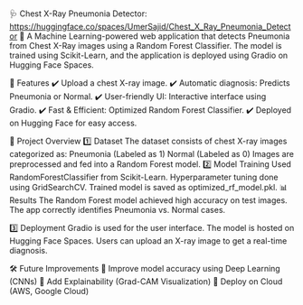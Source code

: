 🩺 Chest X-Ray Pneumonia Detector: https://huggingface.co/spaces/UmerSajid/Chest_X_Ray_Pneumonia_Detector
🚀 A Machine Learning-powered web application that detects Pneumonia from Chest X-Ray images using a Random Forest Classifier. The model is trained using Scikit-Learn, and the application is deployed using Gradio on Hugging Face Spaces.

🌟 Features
✔️ Upload a chest X-ray image.
✔️ Automatic diagnosis: Predicts Pneumonia or Normal.
✔️ User-friendly UI: Interactive interface using Gradio.
✔️ Fast & Efficient: Optimized Random Forest Classifier.
✔️ Deployed on Hugging Face for easy access.

📌 Project Overview
1️⃣ Dataset
The dataset consists of chest X-ray images categorized as:
Pneumonia (Labeled as 1)
Normal (Labeled as 0)
Images are preprocessed and fed into a Random Forest model.
2️⃣ Model Training
Used RandomForestClassifier from Scikit-Learn.
Hyperparameter tuning done using GridSearchCV.
Trained model is saved as optimized_rf_model.pkl.
📊 Results
The Random Forest model achieved high accuracy on test images.
The app correctly identifies Pneumonia vs. Normal cases.

3️⃣ Deployment
Gradio is used for the user interface.
The model is hosted on Hugging Face Spaces.
Users can upload an X-ray image to get a real-time diagnosis.


🛠 Future Improvements
🔹 Improve model accuracy using Deep Learning (CNNs)
🔹 Add Explainability (Grad-CAM Visualization)
🔹 Deploy on Cloud (AWS, Google Cloud)

